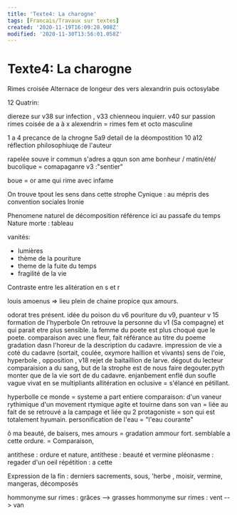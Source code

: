 ```yaml
---
title: 'Texte4: La charogne'
tags: [Francais/Travaux sur textes]
created: '2020-11-19T16:09:28.908Z'
modified: '2020-11-30T13:56:01.058Z'
---
```


# Texte4: La charogne

Rimes croisée 
Alternace de longeur des vers  alexandrin puis octosylabe

12 Quatrin: 

diereze sur v38 sur infection , v33 chienneou inquierr.
v40 sur passion  
rimes coisée de a à x
alexendrin = rimes fem et octo masculine

1 a 4 precance de la chrogne
5a9 detail de la déompostition 
10 à12 réflection philosophiuqe de l'auteur

rapelée souve ir commun
s'adres a qqun son ame
bonheur / matin/été/ bucolique = comapaganre v3 :"sentier"

boue = or 
ame qui rime avec infame

On trouve tpout les sens dans cette strophe
Cynique : au mépris des convention sociales
Ironie

Phenomene naturel de décomposition référence ici au passafe du temps
Nature morte : tableau

vanités:
 - lumières
 - thème de la pouriture
 - theme de la fuite du temps
 - fragilité de la vie

 Contraste entre les alitération  en s et r


louis amoenus => lieu plein de chaine propice qux amours.

odorat tres présent. 
idée du poison du v6 pouriture du v9, puanteur v 15
formation de l'hyperbole
On retrouve la personne du v1 (Sa compagne) et qui parait etre plus sensible. 
la femme du poete est plus choqué que le poete. 
comparaison avec une fleur, fait référance au titre du poeme
gradation dasn l'horeur de la description du cadavre. 
impression de vie a coté du cadavre (sortait, coulée, oxymore haillion et vivants)
sens de l'oie, hyperbole , opposition , 
v18 rejet de baitaillion de larve. dégout du lecteur
comparaision a du sang, 
but de la strophe est de nous faire degouter.pyth
monter que de la vie sort de du cadavre.
enjanbement enflé dun soufle vague vivat en se multipliants
allitération en oclusive = s'élancé en pétillant. 

hyperbolle ce monde = systeme a part entiere
comparaison: d'un vaneur rythimique d'un movement rtymique agite et touirne dans son van  = liée au fait de se retrouvé a la campage et liée qu 2 protagoniste = son qui est totalement hyumain. 
personification de l'eau = "l'eau courante"

ô ma beauté, de baisers, mes amours = gradation ammour fort.
semblable a cette ordure.  = Comparaison, 

antithese : ordure et nature,
antithese : beauté et vermine
pléonasme : regader d'un oeil
répétition : a cette

Expression de la fin : derniers sacrements, sous, 'herbe , moisir, vermine, mangeras, décomposés

hommonyme sur rimes : grâces --> grasses
hommonyme sur rimes : vent --> van


